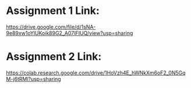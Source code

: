 # Assignment 1 Link: 
https://drive.google.com/file/d/1sNA-9e89xw1oYlUKoik89G2_A07IFIUQ/view?usp=sharing
# Assignment 2 Link: 
https://colab.research.google.com/drive/1HoVzh4E_hWNkXm6oF2_0N5GqM-j6tRMl?usp=sharing
